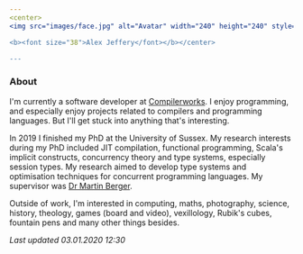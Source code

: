 ```yaml
---
<center>
<img src="images/face.jpg" alt="Avatar" width="240" height="240" style="border-radius: 50%"/>

<b><font size="38">Alex Jeffery</font></b></center>

---
```


### About

I'm currently a software developer at [Compilerworks](http://www.compilerworks.com). I enjoy programming, and especially enjoy projects related to compilers and programming languages. But I'll get stuck into anything that's interesting.

In 2019 I finished my PhD at the University of Sussex. My research interests during my PhD included JIT compilation, functional programming, Scala's implicit constructs, concurrency theory and type systems, especially session types. My research aimed to develop type systems and optimisation techniques for concurrent programming languages. My supervisor was [Dr Martin Berger](http://users.sussex.ac.uk/~mfb21/).

Outside of work, I'm interested in computing, maths, photography, science, history, theology, games (board and video), vexillology, Rubik's cubes, fountain pens and many other things besides.

_Last updated 03.01.2020 12:30_
